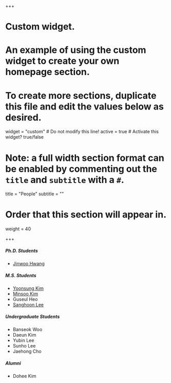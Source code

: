 +++
# Custom widget.
# An example of using the custom widget to create your own homepage section.
# To create more sections, duplicate this file and edit the values below as desired.
widget = "custom"  # Do not modify this line!
active = true  # Activate this widget? true/false

# Note: a full width section format can be enabled by commenting out the `title` and `subtitle` with a `#`.
title = "People"
subtitle = ""

# Order that this section will appear in.
weight = 40


+++

#####	Ph.D. Students	
-	<a href="https://jinuhwang.github.io/">Jinwoo Hwang</a> 

#####	M.S. Students	
<!-- <a href="https://kdheejb7.github.io">Dohee Kim</a> -->
-	<a href="https://yoonsung-kim.github.io/">Yoonsung Kim</a> 
-	<a href="https://kms040411.github.io/">Minsoo Kim</a> 
-	Guseul Heo
-	<a href="https://canplane.netlify.app/about">Sanghoon Lee</a>

##### Undergraduate Students
-	Banseok Woo
- 	Daeun Kim
-	Yubin Lee
-	Sunho Lee
- 	Jaehong Cho

##### Alumni
-	Dohee Kim	


